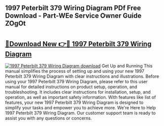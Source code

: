 ## 1997 Peterbilt 379 Wiring Diagram PDf Free Download - Part-WEe Service Owner Guide ZOgOt

# <h2><a href="http://dfh67k.blite.top/?on=1997+Peterbilt+379+Wiring+Diagram">🔗Download New 👉🔴 1997 Peterbilt 379 Wiring Diagram</a></h2>

[![1997 Peterbilt 379 Wiring Diagram download](https://i.imgur.com/lujVjoI.png)](http://dfh67k.blite.top/?on=1997+Peterbilt+379+Wiring+Diagram)
Get Up and Running This manual simplifies the process of setting up and using your new 1997 Peterbilt 379 Wiring Diagram with clear instructions and illustrations. Before using your 1997 Peterbilt 379 Wiring Diagram, please refer to this user manual for detailed instructions on product setup, operation, and troubleshooting. It includes clear instructions for installation, setup, and operation, as well as important safety information. With features like list of features, your new 1997 Peterbilt 379 Wiring Diagram is designed to simplify your tasks and empower you to achieve more. We're Here to Help 1997 Peterbilt 379 Wiring Diagram. Our customer support team is ready to assist you with any questions or concerns.
